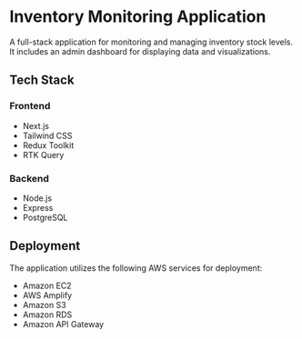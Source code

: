 # Inventory Monitoring Application

A full-stack application for monitoring and managing inventory stock levels. 
It includes an admin dashboard for displaying data and visualizations.

## Tech Stack

### Frontend
- Next.js
- Tailwind CSS
- Redux Toolkit
- RTK Query

### Backend
- Node.js
- Express
- PostgreSQL

## Deployment
The application utilizes the following AWS services for deployment:
- Amazon EC2
- AWS Amplify
- Amazon S3
- Amazon RDS
- Amazon API Gateway
